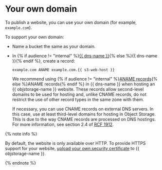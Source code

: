 # Your own domain

To publish a website, you can use your own domain (for example, `example.com`).

To support your own domain:

- Name a bucket the same as your domain.

- In {% if audience != "internal" %}[{{ dns-name }}](../../../dns/operations/resource-record-create.md){% else %}{{ dns-name }}{% endif %}, create a record:

   ```
   example.com ANAME example.com.{{ s3-web-host }}
   ```

   We recommend using {% if audience != "internal" %}[ANAME records](../../../dns/concepts/resource-record.md#aname){% else %}ANAME records{% endif %} in {{ dns-name }} when hosting an {{ objstorage-name }} website. These records allow second-level domains to be used for hosting and, unlike CNAME records, do not restrict the use of other record types in the same zone with them.

   If necessary, you can use CNAME records on external DNS servers. In this case, use at least third-level domains for hosting in Object Storage. This is due to the way CNAME records are processed on DNS hostings. For more information, see section 2.4 of [RCF 1912](https://www.ietf.org/rfc/rfc1912.txt).

{% note info %}

By default, the website is only available over HTTP. To provide HTTPS support for your website, [upload your own security certificate](certificate.md) to {{ objstorage-name }}.

{% endnote %}